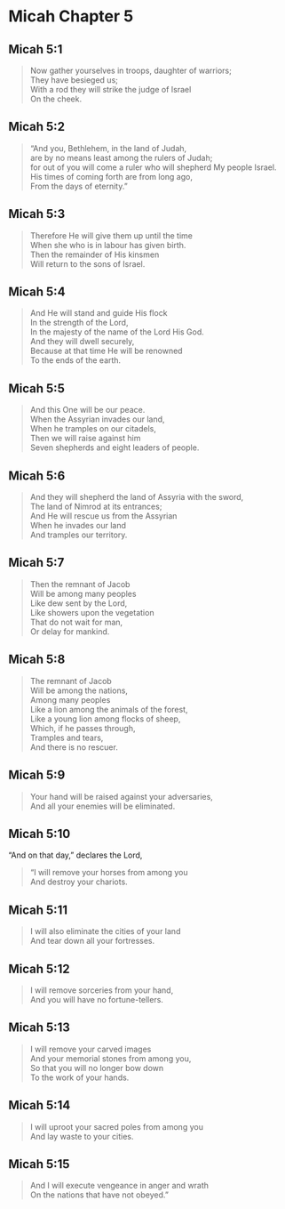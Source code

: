 # Micah Chapter 5

## Micah 5:1

> Now gather yourselves in troops, daughter of warriors;  
> They have besieged us;  
> With a rod they will strike the judge of Israel  
> On the cheek.

## Micah 5:2

> “And you, Bethlehem, in the land of Judah,  
> are by no means least among the rulers of Judah;  
> for out of you will come a ruler who will shepherd My people Israel.  
> His times of coming forth are from long ago,  
> From the days of eternity.”

## Micah 5:3

> Therefore He will give them up until the time  
> When she who is in labour has given birth.  
> Then the remainder of His kinsmen  
> Will return to the sons of Israel.

## Micah 5:4

> And He will stand and guide His flock  
> In the strength of the Lord,  
> In the majesty of the name of the Lord His God.  
> And they will dwell securely,  
> Because at that time He will be renowned  
> To the ends of the earth.

## Micah 5:5

> And this One will be our peace.  
> When the Assyrian invades our land,  
> When he tramples on our citadels,  
> Then we will raise against him  
> Seven shepherds and eight leaders of people.

## Micah 5:6

> And they will shepherd the land of Assyria with the sword,  
> The land of Nimrod at its entrances;  
> And He will rescue us from the Assyrian  
> When he invades our land  
> And tramples our territory.

## Micah 5:7

> Then the remnant of Jacob  
> Will be among many peoples  
> Like dew sent by the Lord,  
> Like showers upon the vegetation  
> That do not wait for man,  
> Or delay for mankind.

## Micah 5:8

> The remnant of Jacob  
> Will be among the nations,  
> Among many peoples  
> Like a lion among the animals of the forest,  
> Like a young lion among flocks of sheep,  
> Which, if he passes through,  
> Tramples and tears,  
> And there is no rescuer.

## Micah 5:9

> Your hand will be raised against your adversaries,  
> And all your enemies will be eliminated.

## Micah 5:10

“And on that day,” declares the Lord,

> “I will remove your horses from among you  
> And destroy your chariots.

## Micah 5:11

> I will also eliminate the cities of your land  
> And tear down all your fortresses.

## Micah 5:12

> I will remove sorceries from your hand,  
> And you will have no fortune-tellers.

## Micah 5:13

> I will remove your carved images  
> And your memorial stones from among you,  
> So that you will no longer bow down  
> To the work of your hands.

## Micah 5:14

> I will uproot your sacred poles from among you  
> And lay waste to your cities.

## Micah 5:15

> And I will execute vengeance in anger and wrath  
> On the nations that have not obeyed.”
